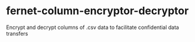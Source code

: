 # fernet-column-encryptor-decryptor
Encrypt and decrypt columns of .csv data to facilitate confidential data transfers
